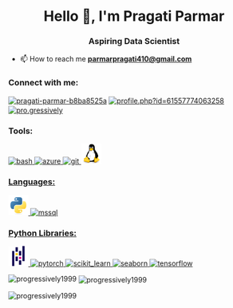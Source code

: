 <h1 align="center">Hello 👋, I'm Pragati Parmar</h1>
<h3 align="center">Aspiring Data Scientist</h3>

- 📫 How to reach me **parmarpragati410@gmail.com**

<h3 align="left">Connect with me:</h3>
<p align="left">
<a href="https://linkedin.com/in/pragati-parmar-b8ba8525a" target="blank"><img align="center" src="https://raw.githubusercontent.com/rahuldkjain/github-profile-readme-generator/master/src/images/icons/Social/linked-in-alt.svg" alt="pragati-parmar-b8ba8525a" height="30" width="40" /></a>
<a href="https://fb.com/profile.php?id=61557774063258" target="blank"><img align="center" src="https://raw.githubusercontent.com/rahuldkjain/github-profile-readme-generator/master/src/images/icons/Social/facebook.svg" alt="profile.php?id=61557774063258" height="30" width="40" /></a>
<a href="https://instagram.com/pro.gressively" target="blank"><img align="center" src="https://raw.githubusercontent.com/rahuldkjain/github-profile-readme-generator/master/src/images/icons/Social/instagram.svg" alt="pro.gressively" height="30" width="40" /></a>
</p>

<h3 align="left">Tools:</h3>
<p align="left"><a href="https://www.gnu.org/software/bash/" target="_blank" rel="noreferrer"> <img src="https://www.vectorlogo.zone/logos/gnu_bash/gnu_bash-icon.svg" alt="bash" width="40" height="40"/> </a> <a href="https://azure.microsoft.com/en-in/" target="_blank" rel="noreferrer"> <img src="https://www.vectorlogo.zone/logos/microsoft_azure/microsoft_azure-icon.svg" alt="azure" width="40" height="40"/></a><a href="https://git-scm.com/" target="_blank" rel="noreferrer"> <img src="https://www.vectorlogo.zone/logos/git-scm/git-scm-icon.svg" alt="git" width="40" height="40"/> </a> <a href="https://www.linux.org/" target="_blank" rel="noreferrer"> <img src="https://raw.githubusercontent.com/devicons/devicon/master/icons/linux/linux-original.svg" alt="linux" width="40" height="40"/>
  
<h3 align="left">Languages:</h3>
<p align="left"><a href="https://www.python.org" target="_blank" rel="noreferrer"> <img src="https://raw.githubusercontent.com/devicons/devicon/master/icons/python/python-original.svg" alt="python" width="40" height="40"/> </a> </a> <a href="https://www.microsoft.com/en-us/sql-server" target="_blank" rel="noreferrer"> <img src="https://www.svgrepo.com/show/303229/microsoft-sql-server-logo.svg" alt="mssql" width="40" height="40"/> 



<h3 align="left">Python Libraries:</h3>
<p align="left"><a href="https://pandas.pydata.org/" target="_blank" rel="noreferrer"> <img src="https://raw.githubusercontent.com/devicons/devicon/2ae2a900d2f041da66e950e4d48052658d850630/icons/pandas/pandas-original.svg" alt="pandas" width="40" height="40"/> </a> <a href="https://pytorch.org/" target="_blank" rel="noreferrer"> <img src="https://www.vectorlogo.zone/logos/pytorch/pytorch-icon.svg" alt="pytorch" width="40" height="40"/> </a> <a href="https://scikit-learn.org/" target="_blank" rel="noreferrer"> <img src="https://upload.wikimedia.org/wikipedia/commons/0/05/Scikit_learn_logo_small.svg" alt="scikit_learn" width="40" height="40"/> </a> <a href="https://seaborn.pydata.org/" target="_blank" rel="noreferrer"> <img src="https://seaborn.pydata.org/_images/logo-mark-lightbg.svg" alt="seaborn" width="40" height="40"/> </a> <a href="https://www.tensorflow.org" target="_blank" rel="noreferrer"> <img src="https://www.vectorlogo.zone/logos/tensorflow/tensorflow-icon.svg" alt="tensorflow" width="40" height="40"/> </a> </p>




<p><img align="left" src="https://github-readme-stats.vercel.app/api/top-langs?username=progressively1999&show_icons=true&locale=en&layout=compact" alt="progressively1999" /></p>

<p>&nbsp;<img align="center" src="https://github-readme-stats.vercel.app/api?username=progressively1999&show_icons=true&locale=en" alt="progressively1999" /></p>

<p><img align="center" src="https://github-readme-streak-stats.herokuapp.com/?user=progressively1999&" alt="progressively1999" /></p>
